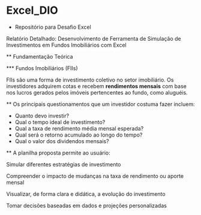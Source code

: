 # Excel_DIO
* Repositório para Desafio Excel

Relatório Detalhado: Desenvolvimento de Ferramenta de Simulação de Investimentos em Fundos Imobiliários com Excel


** Fundamentação Teórica

*** Fundos Imobiliários (FIIs)

FIIs são uma forma de investimento coletivo no setor imobiliário. Os investidores adquirem cotas e recebem **rendimentos mensais** com base nos lucros gerados pelos imóveis pertencentes ao fundo, como aluguéis.

** Os principais questionamentos que um investidor costuma fazer incluem:

* Quanto devo investir?
* Qual o tempo ideal de investimento?
* Qual a taxa de rendimento média mensal esperada?
* Qual será o retorno acumulado ao longo do tempo?
* Qual o valor dos dividendos mensais?


** A planilha proposta permite ao usuário:

Simular diferentes estratégias de investimento

Compreender o impacto de mudanças na taxa de rendimento ou aporte mensal

Visualizar, de forma clara e didática, a evolução do investimento

Tomar decisões baseadas em dados e projeções personalizadas

